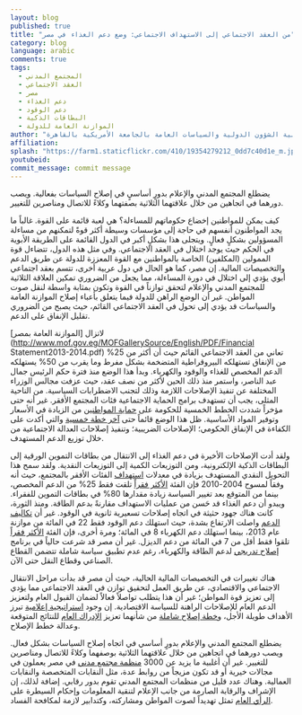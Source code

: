 ```yaml
---
layout: blog
published: true
title: "من العقد الاجتماعي إلى الاستهداف الاجتماعي: وضع دعم الغذاء في مصر"
category: blog
language: arabic
comments: true
tags: 
  - المجتمع المدني
  - العقد الاجتماعي
  - مصر
  - دعم الغذاء
  - دعم الوقود
  - البطاقات الذكية
  - الموازنة العامة للدولة
author: "دينا وفا - مدير برامج التعليم التنفيذي كلية الشؤون الدولية والسياسات العامة بالجامعة الأمريكية بالقاهرة"
affiliation: 
splash: "https://farm1.staticflickr.com/410/19354279212_0dd7c40d1e_m.jpg"
youtubeid: 
commit_message: commit message
---
```

يضطلع المجتمع المدني والإعلام بدورٍ أساسيٍ في إصلاح السياسات بفعالية. ويصب دورهما في اتجاهين من خلال علاقتهما الثلاثية بصفتهما وكلاءً للاتصال ومناصرين للتغيير.

كيف يمكن للمواطنين إخضاع حكوماتهم للمساءلة؟ هي لعبة قائمة على القوة. غالباً ما يجد المواطنون أنفسهم في حاجة إلى مؤسسات وسيطة أكثر قوةً لتمكنهم من مساءلة المسؤولين بشكلٍ فعالٍ.  ويتجلى هذا بشكلٍ أكبر في الدول القائمة على الطريقة الأبوية في الحكم حيث يوجد اختلال في العقد الاجتماعي. وفي مثل هذه الدول، تتضاءل قوة الممولين (المكلفين) الخاصة بالمواطنين مع القوة المعززة للدولة عن طريق الدعم والتخصيصات المالية. إن مصر، كما هو الحال في دول عربية أخرى، تتسم بعقد اجتماعي أبوي يؤدي إلى اختلال في دورة المساءلة، مما يجعل من الضروري تمكين العلاقة الثلاثية للمجتمع المدني والإعلام لتحقق توازناً في القوة وتكون بمثابة واسطة لنقل صوت المواطن. غير أن الوضع الراهن للدولة فيما يتعلق بأعباء إصلاح الموازنة العامة والسياسات قد يؤدي إلى تحول في العقد الاجتماعي القائم، حيث يصبح من الضروري تقليل الإنفاق على الدعم. 

لاتزال [الموازنة العامة بمصر](http://www.mof.gov.eg/MOFGallerySource/English/PDF/Financial Statement2013-2014.pdf) تعاني من العقد الاجتماعي القائم حيث أن أكثر من 25% من الإنفاق تستهلكه البيروقراطية المتضخمة بشكل مفرط وما يقرب من 50% يستهلكه الدعم المخصص للغذاء والوقود والكهرباء. وبدأ هذا الوضع منذ فترة حكم الرئيس جمال عبد الناصر، واستمر منذ ذلك الحين لأكثر من نصف عقد، حيث عزفت مجالس الوزراء المختلفة عن تنفيذ الإصلاحات اللازمة وذلك لتجنب الاضطرابات السياسية. من الناحية المثلى، يجب أن تستهدف برامج الحماية الاجتماعية فئات المجتمع الأفقر. غير أنه حتى مؤخراً شددت الخطط الخمسية للحكومة على [حماية المواطنين](http://www.ifpri.org/sites/default/files/publications/dp77.pdf) من الزيادة في الأسعار وتوفير المواد الأساسية. ظل هذا الوضع قائماً حتى [آخر خطة خمسية](http://www.mof.gov.eg/MOFGallerySource/English/Medium-TermMacroeconomicPolicyFramework.pdf) والتي أكدت على الكفاءة في الإنفاق الحكومي؛ الإصلاحات الضريبية؛ وتنفيذ إصلاحات العدالة الاجتماعية من خلال توزيع الدعم المستهدف.

ولقد أدت الإصلاحات الأخيرة في دعم الغذاء إلى الانتقال من بطاقات التموين الورقية إلى البطاقات الذكية الإلكترونية، ومن التوزيعات الكمية إلى التوزيعات النقدية. ولقد سمح هذا التحويل النقدي المستهدف بزيادة في معدلات [استهداف](http://www.arabspatial.org/arabspatialblog/blog/2014/12/19/facing-the-challenge-the-recent-reform-or-the-egyptian-food-subsidy-system/) الفئات الأفقر بالمجتمع، حيث أنه وفقاً لمسوح 2004-2010 فإن الفئة [الأكثر فقراً](http://www.imf.org/external/pubs/ft/dp/2014/1403mcd.pdf) تلقت فقط 25% من الدعم المخصص، بينما من المتوقع بعد تغيير السياسة زيادة مقدارها 80% في بطاقات التموين للفقراء. ويبدو أن دعم الغذاء قد حَسن من عمليات الاستهداف مقارنةً بدعم الطاقة. ومنذ الثورة، كانت هناك جهود حثيثة في اتجاه إصلاحات تسعيرية ثانوية في الوقود. غير أن [تكاليف الدعم](https://www.iisd.org/GSI/sites/default/files/ffs_egypt_update_august_2014.pdf)  واصلت الارتفاع بشدة، حيث استهلك دعم الوقود فقط 22 في المائة من موازنة عام 2013، بينما استهلك دعم الكهرباء 8 في المائة؛ ومرة أخرى، فإن الفئة [الأكثر فقراً](http://www.imf.org/external/pubs/ft/dp/2014/1403mcd.pdf) تلقوا فقط أقل من 7 في المائة من دعم الديزل. غير أن مصر قد شرعت حالياً في برنامج [إصلاح تدريجي](http://www.rcreee.org/sites/default/files/afex_ee_2015_engish_web_0.pdf) لدعم الطاقة والكهرباء، رغم عدم تطبيق سياسة شاملة تتضمن القطاع الصناعي وقطاع النقل حتى الآن.

هناك تغييرات في التخصيصات المالية الحالية، حيث أن مصر قد بدأت مراحل الانتقال الاجتماعي والاقتصادي، عن طريق العمل لتحقيق توازن في العقد الاجتماعي مما يؤدي إلى تعزيز قوة المواطن؛ غير أن هذا يتطلب تواصلاً فعالاً لضمان القبول العام ولتعزيز الدعم العام للإصلاحات الراهنة للسياسة الاقتصادية. إن وجود [استراتيجية إعلامية](https://www.iisd.org/GSI/sites/default/files/ffs_egypt_update_august_2014.pdf) تبرز الأهداف طويلة الأجل، و[خطة إصلاح شاملة](http://www.imf.org/external/np/pp/eng/2013/012813.pdf) من شأنهما تعزيز [الإدراك العام](http://www.ifpri.org/sites/default/files/publications/dp77.pdf) للنتائج المتوقعة وعدالة خطط الإصلاح. 


يضطلع المجتمع المدني والإعلام بدورٍ أساسي في اتجاه إصلاح السياسات بشكل فعال.  ويصب دورهما في اتجاهين من خلال علاقتهما الثلاثية بوصفهما وكلاءً للاتصال ومناصرين للتغيير. غير أن أغلبية ما يزيد عن 3000 [منظمة مجتمع مدني](http://www.fiia.fi/en/publication/308/building_bridges_or_digging_trenches/) في مصر يعملون في مجالات خيرية أو قد تكون مزيجاً من روابط عدة، مثل النقابات المتخصصة والنقابات العمالية. وهناك عدد قليل من منظمات المجتمع المدني تقوم بدور رقابي. إضافة لذلك، إن الإشراف والرقابة الصارمة من جانب الإعلام لتنقية المعلومات وإحكام السيطرة على [الرأي العام](http://www.arabmediasociety.com/?article=769.)  تمثل تهديداً لصوت المواطن ومشاركته، وكتدابير لازمة لمكافحة الفساد.